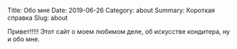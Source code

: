 Title: Обо мне
Date: 2019-06-26
Category: about
Summary: Короткая справка 
Slug: about

Привет!!!!!
Этот сайт о моем любимом деле, об искусстве кондитера, ну и обо мне.